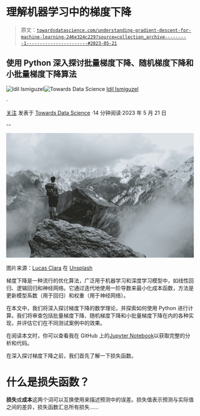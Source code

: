 # 理解机器学习中的梯度下降

> 原文：[`towardsdatascience.com/understanding-gradient-descent-for-machine-learning-246e324c229?source=collection_archive---------1-----------------------#2023-05-21`](https://towardsdatascience.com/understanding-gradient-descent-for-machine-learning-246e324c229?source=collection_archive---------1-----------------------#2023-05-21)

## 使用 Python 深入探讨批量梯度下降、随机梯度下降和小批量梯度下降算法

[](https://idilismiguzel.medium.com/?source=post_page-----246e324c229--------------------------------)![Idil Ismiguzel](https://idilismiguzel.medium.com/?source=post_page-----246e324c229--------------------------------)[](https://towardsdatascience.com/?source=post_page-----246e324c229--------------------------------)![Towards Data Science](https://towardsdatascience.com/?source=post_page-----246e324c229--------------------------------) [Idil Ismiguzel](https://idilismiguzel.medium.com/?source=post_page-----246e324c229--------------------------------)

·

[关注](https://medium.com/m/signin?actionUrl=https%3A%2F%2Fmedium.com%2F_%2Fsubscribe%2Fuser%2F6d965c736f2&operation=register&redirect=https%3A%2F%2Ftowardsdatascience.com%2Funderstanding-gradient-descent-for-machine-learning-246e324c229&user=Idil+Ismiguzel&userId=6d965c736f2&source=post_page-6d965c736f2----246e324c229---------------------post_header-----------) 发表于 [Towards Data Science](https://towardsdatascience.com/?source=post_page-----246e324c229--------------------------------) ·14 分钟阅读·2023 年 5 月 21 日[](https://medium.com/m/signin?actionUrl=https%3A%2F%2Fmedium.com%2F_%2Fvote%2Ftowards-data-science%2F246e324c229&operation=register&redirect=https%3A%2F%2Ftowardsdatascience.com%2Funderstanding-gradient-descent-for-machine-learning-246e324c229&user=Idil+Ismiguzel&userId=6d965c736f2&source=-----246e324c229---------------------clap_footer-----------)

--

[](https://medium.com/m/signin?actionUrl=https%3A%2F%2Fmedium.com%2F_%2Fbookmark%2Fp%2F246e324c229&operation=register&redirect=https%3A%2F%2Ftowardsdatascience.com%2Funderstanding-gradient-descent-for-machine-learning-246e324c229&source=-----246e324c229---------------------bookmark_footer-----------)![](img/5287b14c08ccf02afd428f2beb4f7204.png)

图片来源：[Lucas Clara](https://unsplash.com/ko/@lux17?utm_source=medium&utm_medium=referral) 在 [Unsplash](https://unsplash.com/?utm_source=medium&utm_medium=referral)

梯度下降是一种流行的优化算法，广泛用于机器学习和深度学习模型中，如线性回归、逻辑回归和神经网络。它通过迭代地使用一阶导数来最小化成本函数，方法是更新模型系数（用于回归）和权重（用于神经网络）。

在本文中，我们将深入探讨梯度下降的数学理论，并探索如何使用 Python 进行计算。我们将审查包括批量梯度下降、随机梯度下降和小批量梯度下降在内的各种实现，并评估它们在不同测试案例中的效果。

在阅读本文时，你可以查看我在 GitHub 上的[Jupyter Notebook](https://github.com/Idilismiguzel/Machine-Learning/blob/master/Gradient_Descent/gradient_descent_implementation.ipynb)以获取完整的分析和代码。

在深入探讨梯度下降之前，我们首先了解一下损失函数。

# 什么是损失函数？

**损失**或**成本**这两个词可以互换使用来描述预测中的误差。损失值表示预测与实际值之间的差异，损失函数汇总所有损失……
